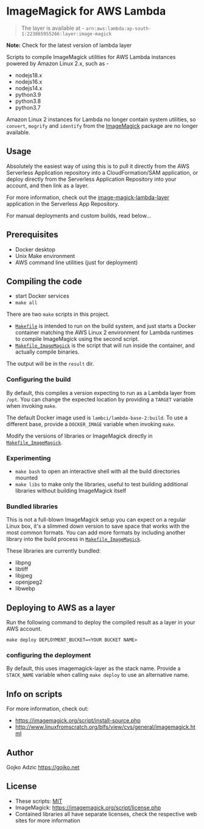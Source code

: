 # ImageMagick for AWS Lambda

> The layer is available at - `arn:aws:lambda:ap-south-1:223865955266:layer:image-magick`

**Note:** Check for the latest version of lambda layer

Scripts to compile ImageMagick utilities for AWS Lambda instances powered by Amazon Linux 2.x, such as -

- nodejs18.x
- nodejs16.x
- nodejs14.x
- python3.9
- python3.8
- python3.7

Amazon Linux 2 instances for Lambda no longer contain system utilities, so `convert`, `mogrify` and `identify` from the [ImageMagick](https://imagemagick.org) package are no longer available.

## Usage

Absolutely the easiest way of using this is to pull it directly from the AWS Serverless Application repository into a CloudFormation/SAM application, or deploy directly from the Serverless Application Repository into your account, and then link as a layer.

For more information, check out the [image-magick-lambda-layer](https://serverlessrepo.aws.amazon.com/applications/arn:aws:serverlessrepo:us-east-1:145266761615:applications~image-magick-lambda-layer) application in the Serverless App Repository.

For manual deployments and custom builds, read below...

## Prerequisites

- Docker desktop
- Unix Make environment
- AWS command line utilities (just for deployment)

## Compiling the code

- start Docker services
- `make all`

There are two `make` scripts in this project.

- [`Makefile`](Makefile) is intended to run on the build system, and just starts a Docker container matching the AWS Linux 2 environment for Lambda runtimes to compile ImageMagick using the second script.
- [`Makefile_ImageMagick`](Makefile_ImageMagick) is the script that will run inside the container, and actually compile binaries.

The output will be in the `result` dir.

### Configuring the build

By default, this compiles a version expecting to run as a Lambda layer from `/opt`. You can change the expected location by providing a `TARGET` variable when invoking `make`.

The default Docker image used is `lambci/lambda-base-2:build`. To use a different base, provide a `DOCKER_IMAGE` variable when invoking `make`.

Modify the versions of libraries or ImageMagick directly in [`Makefile_ImageMagick`](Makefile_ImageMagick).

### Experimenting

- `make bash` to open an interactive shell with all the build directories mounted
- `make libs` to make only the libraries, useful to test building additional libraries without building ImageMagick itself

### Bundled libraries

This is not a full-blown ImageMagick setup you can expect on a regular Linux box, it's a slimmed down version to save space that works with the most common formats. You can add more formats by including another library into the build process in [`Makefile_ImageMagick`](Makefile_ImageMagick).

These libraries are currently bundled:

- libpng
- libtiff
- libjpeg
- openjpeg2
- libwebp

## Deploying to AWS as a layer

Run the following command to deploy the compiled result as a layer in your AWS account.

```
make deploy DEPLOYMENT_BUCKET=<YOUR BUCKET NAME>
```

### configuring the deployment

By default, this uses imagemagick-layer as the stack name. Provide a `STACK_NAME` variable when
calling `make deploy` to use an alternative name.

## Info on scripts

For more information, check out:

- https://imagemagick.org/script/install-source.php
- http://www.linuxfromscratch.org/blfs/view/cvs/general/imagemagick.html

## Author

Gojko Adzic <https://gojko.net>

## License

- These scripts: [MIT](https://opensource.org/licenses/MIT)
- ImageMagick: https://imagemagick.org/script/license.php
- Contained libraries all have separate licenses, check the respective web sites for more information
